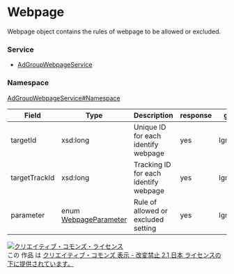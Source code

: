 # Webpage
Webpage object contains the rules of webpage to be allowed or excluded.

### Service
+ [AdGroupWebpageService](../../services/AdGroupWebpageService.md)

### Namespace
[AdGroupWebpageService#Namespace](../../services/AdGroupWebpageService.md#namespace)

| Field | Type | Description | response | get | add | set | remove |
|---|---|---|---|---|---|---|---|
| targetId| xsd:long| Unique ID for each identify webpage | yes | Ignore | Ignore | Req | Req |
| targetTrackId| xsd:long| Tracking ID for each identify webpage | yes | Ignore | Ignore | Ignore | Ignore |
| parameter | enum <a href="WebpageParameter.md">WebpageParameter</a>| Rule of allowed or excluded setting | yes | Ignore | Req | Ignore | Ignore |

<a rel="license" href="http://creativecommons.org/licenses/by-nd/2.1/jp/"><img alt="クリエイティブ・コモンズ・ライセンス" style="border-width:0" src="https://i.creativecommons.org/l/by-nd/2.1/jp/88x31.png" /></a><br />この 作品 は <a rel="license" href="http://creativecommons.org/licenses/by-nd/2.1/jp/">クリエイティブ・コモンズ 表示 - 改変禁止 2.1 日本 ライセンスの下に提供されています。</a>
